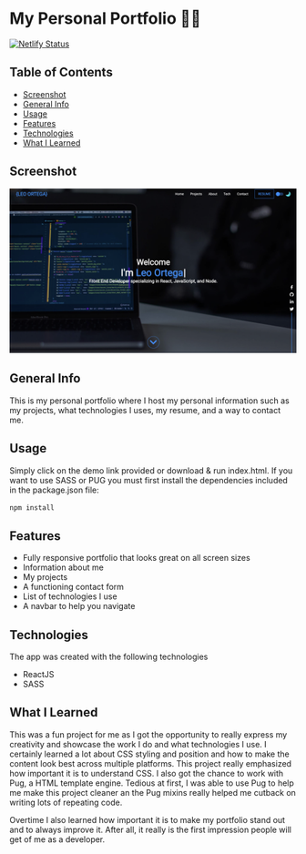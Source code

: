 # My Personal Portfolio 👨‍💻
[![Netlify Status](https://api.netlify.com/api/v1/badges/f9ff83d6-2b95-4422-b50b-62431851294e/deploy-status)](https://app.netlify.com/sites/leoortega/deploys)
## Table of Contents
* [Screenshot](#screenshot)
* [General Info](#general-info)
* [Usage](#usage)
* [Features](#features)
* [Technologies](#technologies)
* [What I Learned](#what-i-learned)

## Screenshot
![ScreenShot](./screenshot.png?raw=true)

## General Info
This is my personal portfolio where I host my personal information such as my projects, what technologies I uses, my resume, and a way to contact me. 

## Usage
Simply click on the demo link provided or download & run index.html.
If you want to use SASS or PUG you must first install the dependencies included in the package.json file:
```bash
npm install
```

## Features
* Fully responsive portfolio that looks great on all screen sizes
* Information about me
* My projects
* A functioning contact form
* List of technologies I use
* A navbar to help you navigate

## Technologies
The app was created with the following technologies
* ReactJS
* SASS

## What I Learned
This was a fun project for me as I got the opportunity to really express my creativity and showcase the work I do and what technologies I use. I certainly learned a lot about CSS styling and position and how to make the content look best across multiple platforms. This project really emphasized how important it is to understand CSS. I also got the chance to work with Pug, a HTML template engine. Tedious at first, I was able to use Pug to help me make this project cleaner an the Pug mixins really helped me cutback on writing lots of repeating code.

Overtime I also learned how important it is to make my portfolio stand out and to always improve it. After all, it really is the first impression people will get of me as a developer.
